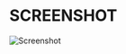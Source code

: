 # SCREENSHOT


![Screenshot](https://github.com/code-bymanish/My-1st-Html-CSS-Project/assets/167522780/c91781ee-5a14-4939-a5a4-3937c9e056eb)
